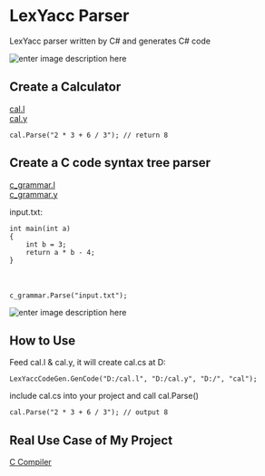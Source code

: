 




# LexYacc Parser
LexYacc parser written by C# and generates C# code

![enter image description here](https://r96922081.github.io/LexYacc/arch.png)

## Create a Calculator

[cal.l](https://github.com/r96922081/LexYacc/blob/main/Ut/LexYaccInput/cal.l)\
[cal.y](https://github.com/r96922081/LexYacc/blob/main/Ut/LexYaccInput/cal.y)
    
    cal.Parse("2 * 3 + 6 / 3"); // return 8
    
## Create a C code syntax tree parser

[c_grammar.l](https://github.com/r96922081/LexYacc/blob/main/Ut/LexYaccInput/c_grammar.l)\
[c_grammar.y](https://github.com/r96922081/LexYacc/blob/main/Ut/LexYaccInput/c_grammar.y)

input.txt:

    int main(int a) 
    {
        int b = 3;
        return a * b - 4;
    }
　 

    c_grammar.Parse("input.txt");

![enter image description here](https://r96922081.github.io/LexYacc/syntax_tree.png)

## How to Use

Feed cal.l & cal.y, it will create cal.cs at D:

    LexYaccCodeGen.GenCode("D:/cal.l", "D:/cal.y", "D:/", "cal");

include cal.cs into your project and call cal.Parse()

    cal.Parse("2 * 3 + 6 / 3"); // output 8

## Real Use Case of My Project
[C Compiler](https://github.com/r96922081/C-Compiler)
